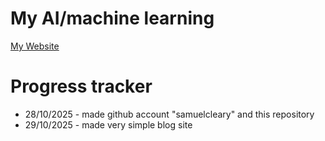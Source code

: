 # My AI/machine learning

[My Website](https://samuelcleary.github.io/)

# Progress tracker
- 28/10/2025 - made github account "samuelcleary" and this repository
- 29/10/2025 - made very simple blog site